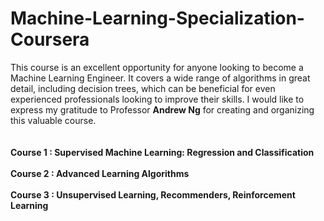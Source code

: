 # Machine-Learning-Specialization-Coursera
This course is an excellent opportunity for anyone looking to become a Machine Learning Engineer. It covers a wide range of algorithms in great detail, including decision trees, which can be beneficial for even experienced professionals looking to improve their skills. I would like to express my gratitude to Professor **Andrew Ng** for creating and organizing this valuable course.
<br></br>
**<br>Course 1 : Supervised Machine Learning: Regression and Classification</br>
<br>Course 2 : Advanced Learning Algorithms</br>
<br>Course 3 : Unsupervised Learning, Recommenders, Reinforcement Learning</br>**
